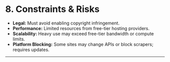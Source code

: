 # 8. Constraints & Risks
- **Legal:** Must avoid enabling copyright infringement.
- **Performance:** Limited resources from free-tier hosting providers.
- **Scalability:** Heavy use may exceed free-tier bandwidth or compute limits.
- **Platform Blocking:** Some sites may change APIs or block scrapers; requires updates.

---
